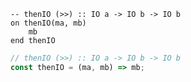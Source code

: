 ```applescript
-- thenIO (>>) :: IO a -> IO b -> IO bon thenIO(ma, mb)	mbend thenIO
```

```js
// thenIO (>>) :: IO a -> IO b -> IO b
const thenIO = (ma, mb) => mb;
```